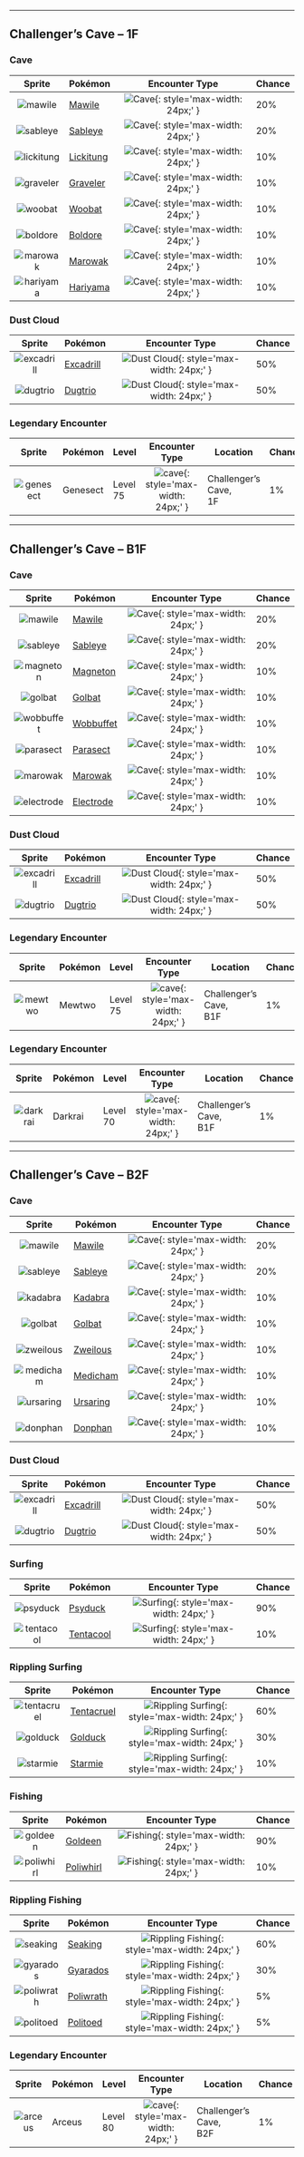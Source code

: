 

---

## Challenger’s Cave – 1F

### Cave

| Sprite | Pokémon | Encounter Type | Chance |
| :---: | --- | :---: | --- |
| ![mawile](../assets/sprites/mawile/front.gif) | [Mawile](../pokemon/mawile.md/) | ![Cave](../assets/encounter_types/cave.png){: style='max-width: 24px;' } | 20% |
| ![sableye](../assets/sprites/sableye/front.gif) | [Sableye](../pokemon/sableye.md/) | ![Cave](../assets/encounter_types/cave.png){: style='max-width: 24px;' } | 20% |
| ![lickitung](../assets/sprites/lickitung/front.gif) | [Lickitung](../pokemon/lickitung.md/) | ![Cave](../assets/encounter_types/cave.png){: style='max-width: 24px;' } | 10% |
| ![graveler](../assets/sprites/graveler/front.gif) | [Graveler](../pokemon/graveler.md/) | ![Cave](../assets/encounter_types/cave.png){: style='max-width: 24px;' } | 10% |
| ![woobat](../assets/sprites/woobat/front.gif) | [Woobat](../pokemon/woobat.md/) | ![Cave](../assets/encounter_types/cave.png){: style='max-width: 24px;' } | 10% |
| ![boldore](../assets/sprites/boldore/front.gif) | [Boldore](../pokemon/boldore.md/) | ![Cave](../assets/encounter_types/cave.png){: style='max-width: 24px;' } | 10% |
| ![marowak](../assets/sprites/marowak/front.gif) | [Marowak](../pokemon/marowak.md/) | ![Cave](../assets/encounter_types/cave.png){: style='max-width: 24px;' } | 10% |
| ![hariyama](../assets/sprites/hariyama/front.gif) | [Hariyama](../pokemon/hariyama.md/) | ![Cave](../assets/encounter_types/cave.png){: style='max-width: 24px;' } | 10%

### Dust Cloud

| Sprite | Pokémon | Encounter Type | Chance |
| :---: | --- | :---: | --- |
| ![excadrill](../assets/sprites/excadrill/front.gif) | [Excadrill](../pokemon/excadrill.md/) | ![Dust Cloud](../assets/encounter_types/dust_cloud.png){: style='max-width: 24px;' } | 50% |
| ![dugtrio](../assets/sprites/dugtrio/front.gif) | [Dugtrio](../pokemon/dugtrio.md/) | ![Dust Cloud](../assets/encounter_types/dust_cloud.png){: style='max-width: 24px;' } | 50% |

### Legendary Encounter

| Sprite | Pokémon | Level | Encounter Type | Location | Chance |
| :---: | --- | --- | :---: | --- | --- |
| ![genesect](../assets/sprites/genesect/front.gif) | Genesect | Level 75 | ![cave](../assets/encounter_types/cave.png){: style='max-width: 24px;' } | Challenger’s Cave,<br>1F | 1%

---

## Challenger’s Cave – B1F

### Cave

| Sprite | Pokémon | Encounter Type | Chance |
| :---: | --- | :---: | --- |
| ![mawile](../assets/sprites/mawile/front.gif) | [Mawile](../pokemon/mawile.md/) | ![Cave](../assets/encounter_types/cave.png){: style='max-width: 24px;' } | 20% |
| ![sableye](../assets/sprites/sableye/front.gif) | [Sableye](../pokemon/sableye.md/) | ![Cave](../assets/encounter_types/cave.png){: style='max-width: 24px;' } | 20% |
| ![magneton](../assets/sprites/magneton/front.gif) | [Magneton](../pokemon/magneton.md/) | ![Cave](../assets/encounter_types/cave.png){: style='max-width: 24px;' } | 10% |
| ![golbat](../assets/sprites/golbat/front.gif) | [Golbat](../pokemon/golbat.md/) | ![Cave](../assets/encounter_types/cave.png){: style='max-width: 24px;' } | 10% |
| ![wobbuffet](../assets/sprites/wobbuffet/front.gif) | [Wobbuffet](../pokemon/wobbuffet.md/) | ![Cave](../assets/encounter_types/cave.png){: style='max-width: 24px;' } | 10% |
| ![parasect](../assets/sprites/parasect/front.gif) | [Parasect](../pokemon/parasect.md/) | ![Cave](../assets/encounter_types/cave.png){: style='max-width: 24px;' } | 10% |
| ![marowak](../assets/sprites/marowak/front.gif) | [Marowak](../pokemon/marowak.md/) | ![Cave](../assets/encounter_types/cave.png){: style='max-width: 24px;' } | 10% |
| ![electrode](../assets/sprites/electrode/front.gif) | [Electrode](../pokemon/electrode.md/) | ![Cave](../assets/encounter_types/cave.png){: style='max-width: 24px;' } | 10%

### Dust Cloud

| Sprite | Pokémon | Encounter Type | Chance |
| :---: | --- | :---: | --- |
| ![excadrill](../assets/sprites/excadrill/front.gif) | [Excadrill](../pokemon/excadrill.md/) | ![Dust Cloud](../assets/encounter_types/dust_cloud.png){: style='max-width: 24px;' } | 50% |
| ![dugtrio](../assets/sprites/dugtrio/front.gif) | [Dugtrio](../pokemon/dugtrio.md/) | ![Dust Cloud](../assets/encounter_types/dust_cloud.png){: style='max-width: 24px;' } | 50% |

### Legendary Encounter

| Sprite | Pokémon | Level | Encounter Type | Location | Chance |
| :---: | --- | --- | :---: | --- | --- |
| ![mewtwo](../assets/sprites/mewtwo/front.gif) | Mewtwo | Level 75 | ![cave](../assets/encounter_types/cave.png){: style='max-width: 24px;' } | Challenger’s Cave,<br>B1F | 1% |

### Legendary Encounter

| Sprite | Pokémon | Level | Encounter Type | Location | Chance |
| :---: | --- | --- | :---: | --- | --- |
| ![darkrai](../assets/sprites/darkrai/front.gif) | Darkrai | Level 70 | ![cave](../assets/encounter_types/cave.png){: style='max-width: 24px;' } | Challenger’s Cave,<br>B1F | 1%

---

## Challenger’s Cave – B2F

### Cave

| Sprite | Pokémon | Encounter Type | Chance |
| :---: | --- | :---: | --- |
| ![mawile](../assets/sprites/mawile/front.gif) | [Mawile](../pokemon/mawile.md/) | ![Cave](../assets/encounter_types/cave.png){: style='max-width: 24px;' } | 20% |
| ![sableye](../assets/sprites/sableye/front.gif) | [Sableye](../pokemon/sableye.md/) | ![Cave](../assets/encounter_types/cave.png){: style='max-width: 24px;' } | 20% |
| ![kadabra](../assets/sprites/kadabra/front.gif) | [Kadabra](../pokemon/kadabra.md/) | ![Cave](../assets/encounter_types/cave.png){: style='max-width: 24px;' } | 10% |
| ![golbat](../assets/sprites/golbat/front.gif) | [Golbat](../pokemon/golbat.md/) | ![Cave](../assets/encounter_types/cave.png){: style='max-width: 24px;' } | 10% |
| ![zweilous](../assets/sprites/zweilous/front.gif) | [Zweilous](../pokemon/zweilous.md/) | ![Cave](../assets/encounter_types/cave.png){: style='max-width: 24px;' } | 10% |
| ![medicham](../assets/sprites/medicham/front.gif) | [Medicham](../pokemon/medicham.md/) | ![Cave](../assets/encounter_types/cave.png){: style='max-width: 24px;' } | 10% |
| ![ursaring](../assets/sprites/ursaring/front.gif) | [Ursaring](../pokemon/ursaring.md/) | ![Cave](../assets/encounter_types/cave.png){: style='max-width: 24px;' } | 10% |
| ![donphan](../assets/sprites/donphan/front.gif) | [Donphan](../pokemon/donphan.md/) | ![Cave](../assets/encounter_types/cave.png){: style='max-width: 24px;' } | 10%

### Dust Cloud

| Sprite | Pokémon | Encounter Type | Chance |
| :---: | --- | :---: | --- |
| ![excadrill](../assets/sprites/excadrill/front.gif) | [Excadrill](../pokemon/excadrill.md/) | ![Dust Cloud](../assets/encounter_types/dust_cloud.png){: style='max-width: 24px;' } | 50% |
| ![dugtrio](../assets/sprites/dugtrio/front.gif) | [Dugtrio](../pokemon/dugtrio.md/) | ![Dust Cloud](../assets/encounter_types/dust_cloud.png){: style='max-width: 24px;' } | 50%

### Surfing

| Sprite | Pokémon | Encounter Type | Chance |
| :---: | --- | :---: | --- |
| ![psyduck](../assets/sprites/psyduck/front.gif) | [Psyduck](../pokemon/psyduck.md/) | ![Surfing](../assets/encounter_types/surfing.png){: style='max-width: 24px;' } | 90% |
| ![tentacool](../assets/sprites/tentacool/front.gif) | [Tentacool](../pokemon/tentacool.md/) | ![Surfing](../assets/encounter_types/surfing.png){: style='max-width: 24px;' } | 10%

### Rippling Surfing

| Sprite | Pokémon | Encounter Type | Chance |
| :---: | --- | :---: | --- |
| ![tentacruel](../assets/sprites/tentacruel/front.gif) | [Tentacruel](../pokemon/tentacruel.md/) | ![Rippling Surfing](../assets/encounter_types/rippling_surfing.png){: style='max-width: 24px;' } | 60% |
| ![golduck](../assets/sprites/golduck/front.gif) | [Golduck](../pokemon/golduck.md/) | ![Rippling Surfing](../assets/encounter_types/rippling_surfing.png){: style='max-width: 24px;' } | 30% |
| ![starmie](../assets/sprites/starmie/front.gif) | [Starmie](../pokemon/starmie.md/) | ![Rippling Surfing](../assets/encounter_types/rippling_surfing.png){: style='max-width: 24px;' } | 10%

### Fishing

| Sprite | Pokémon | Encounter Type | Chance |
| :---: | --- | :---: | --- |
| ![goldeen](../assets/sprites/goldeen/front.gif) | [Goldeen](../pokemon/goldeen.md/) | ![Fishing](../assets/encounter_types/fishing.png){: style='max-width: 24px;' } | 90% |
| ![poliwhirl](../assets/sprites/poliwhirl/front.gif) | [Poliwhirl](../pokemon/poliwhirl.md/) | ![Fishing](../assets/encounter_types/fishing.png){: style='max-width: 24px;' } | 10%

### Rippling Fishing

| Sprite | Pokémon | Encounter Type | Chance |
| :---: | --- | :---: | --- |
| ![seaking](../assets/sprites/seaking/front.gif) | [Seaking](../pokemon/seaking.md/) | ![Rippling Fishing](../assets/encounter_types/rippling_fishing.png){: style='max-width: 24px;' } | 60% |
| ![gyarados](../assets/sprites/gyarados/front.gif) | [Gyarados](../pokemon/gyarados.md/) | ![Rippling Fishing](../assets/encounter_types/rippling_fishing.png){: style='max-width: 24px;' } | 30% |
| ![poliwrath](../assets/sprites/poliwrath/front.gif) | [Poliwrath](../pokemon/poliwrath.md/) | ![Rippling Fishing](../assets/encounter_types/rippling_fishing.png){: style='max-width: 24px;' } | 5% |
| ![politoed](../assets/sprites/politoed/front.gif) | [Politoed](../pokemon/politoed.md/) | ![Rippling Fishing](../assets/encounter_types/rippling_fishing.png){: style='max-width: 24px;' } | 5% |

### Legendary Encounter

| Sprite | Pokémon | Level | Encounter Type | Location | Chance |
| :---: | --- | --- | :---: | --- | --- |
| ![arceus](../assets/sprites/arceus/front.gif) | Arceus | Level 80 | ![cave](../assets/encounter_types/cave.png){: style='max-width: 24px;' } | Challenger’s Cave,<br>B2F | 1% |
